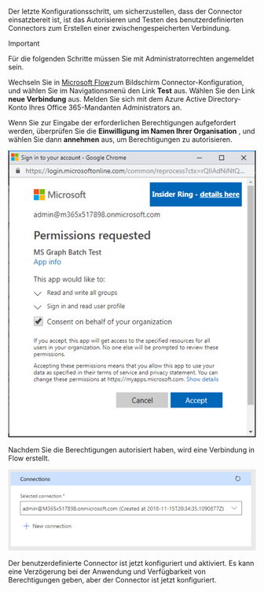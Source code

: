 <!-- markdownlint-disable MD002 MD041 -->

Der letzte Konfigurationsschritt, um sicherzustellen, dass der Connector einsatzbereit ist, ist das Autorisieren und Testen des benutzerdefinierten Connectors zum Erstellen einer zwischengespeicherten Verbindung.

> [!IMPORTANT]
> Für die folgenden Schritte müssen Sie mit Administratorrechten angemeldet sein.

Wechseln Sie in [Microsoft Flow](https://flow.microsoft.com)zum Bildschirm Connector-Konfiguration, und wählen Sie im Navigationsmenü den Link **Test** aus. Wählen Sie den Link **neue Verbindung** aus. Melden Sie sich mit dem Azure Active Directory-Konto Ihres Office 365-Mandanten Administrators an.

Wenn Sie zur Eingabe der erforderlichen Berechtigungen aufgefordert werden, überprüfen Sie die **Einwilligung im Namen Ihrer Organisation** , und wählen Sie dann **annehmen** aus, um Berechtigungen zu autorisieren.

![Screenshot der Berechtigungs Ansage](./images/flow-conn8.png)

Nachdem Sie die Berechtigungen autorisiert haben, wird eine Verbindung in Flow erstellt.

![Screenshot der erstellten Verbindung in Microsoft Flow](./images/flow-conn9.png)

Der benutzerdefinierte Connector ist jetzt konfiguriert und aktiviert. Es kann eine Verzögerung bei der Anwendung und Verfügbarkeit von Berechtigungen geben, aber der Connector ist jetzt konfiguriert.